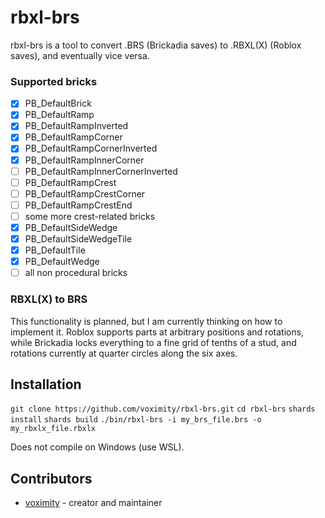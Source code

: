 # rbxl-brs

rbxl-brs is a tool to convert .BRS (Brickadia saves) to .RBXL(X) (Roblox saves), and eventually vice versa.

### Supported bricks

- [x] PB_DefaultBrick
- [x] PB_DefaultRamp
- [x] PB_DefaultRampInverted
- [x] PB_DefaultRampCorner
- [x] PB_DefaultRampCornerInverted
- [x] PB_DefaultRampInnerCorner
- [ ] PB_DefaultRampInnerCornerInverted
- [ ] PB_DefaultRampCrest
- [ ] PB_DefaultRampCrestCorner
- [ ] PB_DefaultRampCrestEnd
- [ ] some more crest-related bricks
- [x] PB_DefaultSideWedge
- [x] PB_DefaultSideWedgeTile
- [x] PB_DefaultTile
- [x] PB_DefaultWedge
- [ ] all non procedural bricks

### RBXL(X) to BRS

This functionality is planned, but I am currently thinking on how to implement it. Roblox supports parts at arbitrary positions and rotations,
while Brickadia locks everything to a fine grid of tenths of a stud, and rotations currently at quarter circles along the six axes.

## Installation

`git clone https://github.com/voximity/rbxl-brs.git`
`cd rbxl-brs`
`shards install`
`shards build`
`./bin/rbxl-brs -i my_brs_file.brs -o my_rbxlx_file.rbxlx`

Does not compile on Windows (use WSL).

## Contributors

- [voximity](https://github.com/your-github-user) - creator and maintainer
